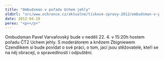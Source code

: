 ```yaml
---
title: "Ombudsman v pořadu Uchem jehly"
oldUrl: "src/www.ochrance.cz/aktualne/tiskove-zpravy-2012/ombudsman-v-poradu-uchem-jehly"
date: 2012-04-18
perex: "<p></p>"
---
```


<!-- imported from the old website -->

Ombudsman Pavel Varvařovský bude v neděli 22. 4. v 15:20h hostem pořadu ČT2 Uchem jehly. S moderátorem a knězem Zbigniewem Czendlikem si bude povídat o své práci, o tom, jací jsou stěžovatelé, kteří se na něj obracejí, o spravedlnosti i odpuštění.
